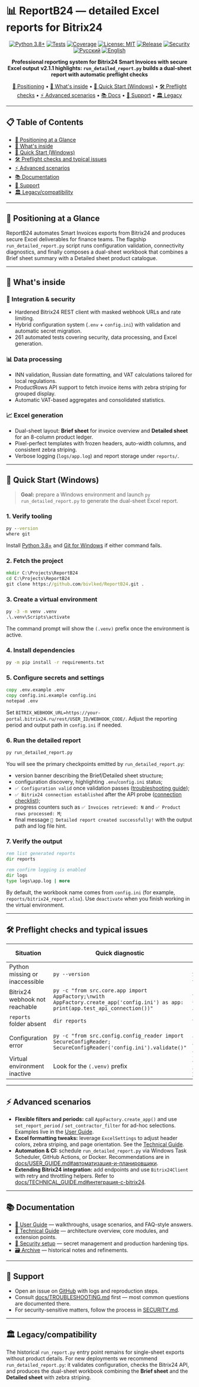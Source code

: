 # 📊 ReportB24 — detailed Excel reports for Bitrix24

<div align="center">

[![Python 3.8+](https://img.shields.io/badge/python-3.8%2B-blue.svg)](https://www.python.org/downloads/)
[![Tests](https://img.shields.io/badge/tests-261%20passed-green.svg)](tests/)
[![Coverage](https://img.shields.io/badge/coverage-100%25-brightgreen.svg)](tests/)
[![License: MIT](https://img.shields.io/badge/license-MIT-yellow.svg)](LICENSE)
[![Release](https://img.shields.io/badge/release-v2.1.1-orange.svg)](https://github.com/bivlked/ReportB24/releases)
[![Security](https://img.shields.io/badge/security-checked-green.svg)](SECURITY.md)
[![Русский](https://img.shields.io/badge/язык-русский-blue.svg)](README.md)
[![English](https://img.shields.io/badge/language-english-red.svg)](README_EN.md)

**Professional reporting system for Bitrix24 Smart Invoices with secure Excel output**
**v2.1.1 highlights: `run_detailed_report.py` builds a dual-sheet report with automatic preflight checks**

[📌 Positioning](#-positioning-at-a-glance) • [🧰 What's inside](#-whats-inside) • [🚀 Quick Start (Windows)](#-quick-start-windows) • [🛠️ Preflight checks](#️-preflight-checks-and-typical-issues) • [⚡ Advanced scenarios](#-advanced-scenarios) • [📚 Docs](#-documentation) • [💬 Support](#-support) • [🏛️ Legacy](#-legacycompatibility)

---

</div>

## 📋 Table of Contents

- [📌 Positioning at a Glance](#-positioning-at-a-glance)
- [🧰 What's inside](#-whats-inside)
- [🚀 Quick Start (Windows)](#-quick-start-windows)
- [🛠️ Preflight checks and typical issues](#️-preflight-checks-and-typical-issues)
- [⚡ Advanced scenarios](#-advanced-scenarios)
- [📚 Documentation](#-documentation)
- [💬 Support](#-support)
- [🏛️ Legacy/compatibility](#-legacycompatibility)

---

<a id="-positioning-at-a-glance"></a>
## 📌 Positioning at a Glance

ReportB24 automates Smart Invoices exports from Bitrix24 and produces secure Excel deliverables for finance teams. The flagship `run_detailed_report.py` script runs configuration validation, connectivity diagnostics, and finally composes a dual-sheet workbook that combines a Brief sheet summary with a Detailed sheet product catalogue.

---

<a id="-whats-inside"></a>
## 🧰 What's inside

### 🔗 Integration & security
- Hardened Bitrix24 REST client with masked webhook URLs and rate limiting.
- Hybrid configuration system (`.env` + `config.ini`) with validation and automatic secret migration.
- 261 automated tests covering security, data processing, and Excel generation.

### 📊 Data processing
- INN validation, Russian date formatting, and VAT calculations tailored for local regulations.
- ProductRows API support to fetch invoice items with zebra striping for grouped display.
- Automatic VAT-based aggregates and consolidated statistics.

### 📈 Excel generation
- Dual-sheet layout: **Brief sheet** for invoice overview and **Detailed sheet** for an 8-column product ledger.
- Pixel-perfect templates with frozen headers, auto-width columns, and consistent zebra striping.
- Verbose logging (`logs/app.log`) and report storage under `reports/`.

---

<a id="-quick-start-windows"></a>
## 🚀 Quick Start (Windows)

> **Goal:** prepare a Windows environment and launch `py run_detailed_report.py` to generate the dual-sheet Excel report.

### 1. Verify tooling
```cmd
py --version
where git
```
Install [Python 3.8+](https://www.python.org/downloads/windows/) and [Git for Windows](https://git-scm.com/download/win) if either command fails.

### 2. Fetch the project
```cmd
mkdir C:\Projects\ReportB24
cd C:\Projects\ReportB24
git clone https://github.com/bivlked/ReportB24.git .
```

### 3. Create a virtual environment
```cmd
py -3 -m venv .venv
.\.venv\Scripts\activate
```
The command prompt will show the `(.venv)` prefix once the environment is active.

### 4. Install dependencies
```cmd
py -m pip install -r requirements.txt
```

### 5. Configure secrets and settings
```cmd
copy .env.example .env
copy config.ini.example config.ini
notepad .env
```
Set `BITRIX_WEBHOOK_URL=https://your-portal.bitrix24.ru/rest/USER_ID/WEBHOOK_CODE/`. Adjust the reporting period and output path in `config.ini` if needed.

### 6. Run the detailed report
```cmd
py run_detailed_report.py
```
You will see the primary checkpoints emitted by `run_detailed_report.py`:
- version banner describing the Brief/Detailed sheet structure;
- configuration discovery, highlighting `.env`/`config.ini` status;
- `✅ Configuration valid` once validation passes ([troubleshooting guide](docs/TROUBLESHOOTING.md#ошибки-в-конфигурации));
- `✅ Bitrix24 connection established` after the API probe ([connection checklist](docs/TROUBLESHOOTING.md#не-удаётся-подключиться-к-bitrix24));
- progress counters such as `✅ Invoices retrieved: N` and `✅ Product rows processed: M`;
- final message `🎉 Detailed report created successfully!` with the output path and log file hint.

### 7. Verify the output
```cmd
rem list generated reports
dir reports

rem confirm logging is enabled
dir logs
type logs\app.log | more
```
By default, the workbook name comes from `config.ini` (for example, `reports/bitrix24_report.xlsx`). Use `deactivate` when you finish working in the virtual environment.

---

<a id="️-preflight-checks-and-typical-issues"></a>
## 🛠️ Preflight checks and typical issues

| Situation | Quick diagnostic | Detailed guide |
| --- | --- | --- |
| Python missing or inaccessible | `py --version` | [Python on Windows](docs/TROUBLESHOOTING.md#python-не-установлен-или-не-доступен) |
| Bitrix24 webhook not reachable | `py -c "from src.core.app import AppFactory;\nwith AppFactory.create_app('config.ini') as app: print(app.test_api_connection())"` | [Bitrix24 connection issues](docs/TROUBLESHOOTING.md#не-удаётся-подключиться-к-bitrix24) |
| `reports` folder absent | `dir reports` | [File path & permissions](docs/TROUBLESHOOTING.md#папка-reports-не-создаётся-или-недоступна) |
| Configuration error | `py -c "from src.config.config_reader import SecureConfigReader; SecureConfigReader('config.ini').validate()"` | [.env and config.ini setup](docs/TROUBLESHOOTING.md#ошибки-в-конфигурации) |
| Virtual environment inactive | Look for the `(.venv)` prefix | [Virtual environment tips](docs/TROUBLESHOOTING.md#виртуальное-окружение-не-активируется) |

---

<a id="-advanced-scenarios"></a>
## ⚡ Advanced scenarios

- **Flexible filters and periods:** call `AppFactory.create_app()` and use `set_report_period` / `set_contractor_filter` for ad-hoc selections. Examples live in the [User Guide](docs/USER_GUIDE.md#работа-с-фильтрами-и-периодами).
- **Excel formatting tweaks:** leverage `ExcelSettings` to adjust header colors, zebra striping, and page orientation. See the [Technical Guide](docs/TECHNICAL_GUIDE.md#excel-генератор).
- **Automation & CI:** schedule `run_detailed_report.py` via Windows Task Scheduler, GitHub Actions, or Docker. Recommendations are in [docs/USER_GUIDE.md#автоматизация-и-планировщики](docs/USER_GUIDE.md#автоматизация-и-планировщики).
- **Extending Bitrix24 integration:** add endpoints and use `Bitrix24Client` with retry and throttling helpers. Refer to [docs/TECHNICAL_GUIDE.md#интеграция-с-bitrix24](docs/TECHNICAL_GUIDE.md#интеграция-с-bitrix24).

---

<a id="-documentation"></a>
## 📚 Documentation

- [📘 User Guide](docs/USER_GUIDE.md) — walkthroughs, usage scenarios, and FAQ-style answers.
- [📗 Technical Guide](docs/TECHNICAL_GUIDE.md) — architecture overview, core modules, and extension points.
- [🔐 Security setup](docs/SECURITY_SETUP.md) — secret management and production hardening tips.
- [🗃️ Archive](docs/archive/enhancements/2025-07/remaining-fixes-and-docs-2025-07-03.md) — historical notes and refinements.

---

<a id="-support"></a>
## 💬 Support

- Open an issue on [GitHub](https://github.com/bivlked/ReportB24/issues) with logs and reproduction steps.
- Consult [docs/TROUBLESHOOTING.md](docs/TROUBLESHOOTING.md) first — most common questions are documented there.
- For security-sensitive matters, follow the process in [SECURITY.md](SECURITY.md).

---

<a id="-legacycompatibility"></a>
## 🏛️ Legacy/compatibility

The historical `run_report.py` entry point remains for single-sheet exports without product details. For new deployments we recommend `run_detailed_report.py`: it validates configuration, checks the Bitrix24 API, and produces the dual-sheet workbook combining the **Brief sheet** and the **Detailed sheet** with zebra striping.


